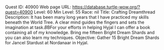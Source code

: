 Quest ID: 40900
Web page URL: https://database.turtle-wow.org/?quest=40900
Level: 60
Min Level: 55
Race: nil
Title: Crafting Dreamthread
Description: It has been many long years that I have practiced my skills beneath the World Tree. A clear mind guides the fingers and sets the imagination at task.$B$BFor your efforts in helping Hyjal I can offer a book containing all of my knowledge. Bring me fifteen Bright Dream Shards and you can also learn my techniques.
Objective: Gather 15 Bright Dream Shards for Jancel Stardust at Nordanaar in Hyjal.
